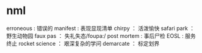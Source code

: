 # nml
erroneous : 错误的
manifest : 表现显现清单
chirpy ： 活泼愉快
safari park ： 野生动物园
faux pas ： 失礼失态/foupa:/
post mortem : 事后尸检
EOSL : 服务终止
rocket science ： 艰深复杂的学问
demarcate ： 标定划界
